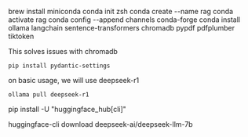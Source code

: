 brew install miniconda
conda init zsh
conda create --name rag
conda activate rag
conda config --append channels conda-forge
conda install ollama langchain sentence-transformers chromadb pypdf pdfplumber tiktoken

This solves issues with chromadb

    pip install pydantic-settings

on basic usage, we will use deepseek-r1

    ollama pull deepseek-r1

pip install -U "huggingface_hub[cli]"

huggingface-cli download deepseek-ai/deepseek-llm-7b